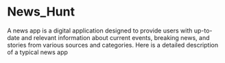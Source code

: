 # News_Hunt
A news app is a digital application designed to provide users with up-to-date and relevant information about current events, breaking news, and stories from various sources and categories. Here is a detailed description of a typical news app
